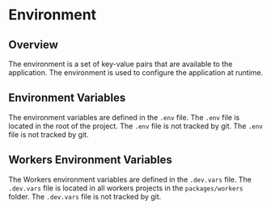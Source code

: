 # Environment

## Overview

The environment is a set of key-value pairs that are available to the application. The environment is used to configure the application at runtime.

## Environment Variables

The environment variables are defined in the `.env` file. The `.env` file is located in the root of the project. The `.env` file is not tracked by git. The `.env` file is not tracked by git.

## Workers Environment Variables

The Workers environment variables are defined in the `.dev.vars` file. The `.dev.vars` file is located in all workers projects in the `packages/workers` folder. The `.dev.vars` file is not tracked by git.
